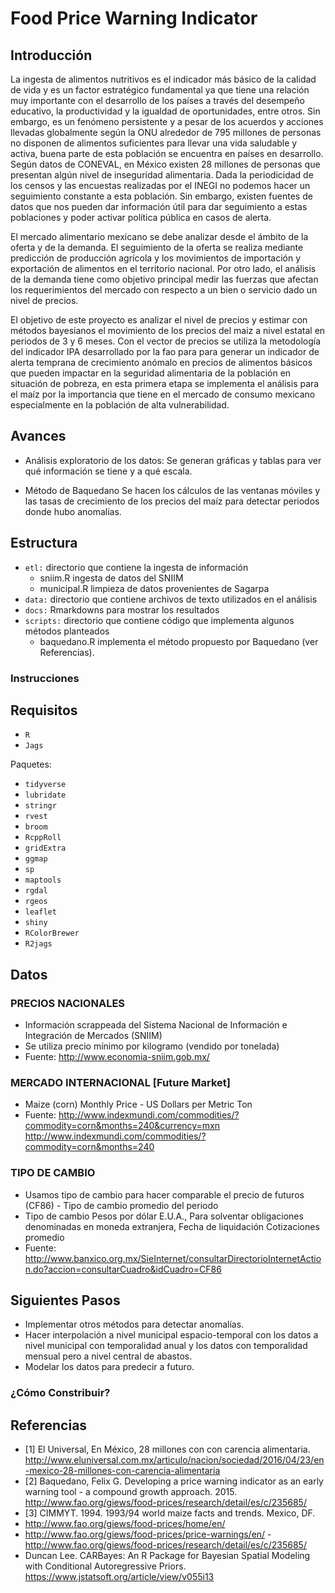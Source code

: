 # Food Price Warning Indicator

## Introducción

La ingesta de alimentos nutritivos es el indicador más básico de la calidad de vida y es un factor estratégico fundamental ya que tiene una relación muy importante con el desarrollo de los países a través del desempeño educativo, la productividad y la igualdad de oportunidades, entre otros. Sin embargo, es un fenómeno persistente y a pesar de los acuerdos y acciones llevadas globalmente según la ONU alrededor de 795 millones de personas no disponen de alimentos suficientes para llevar una vida saludable y activa, buena parte de esta población se encuentra en países en desarrollo. Según datos de CONEVAL, en México existen 28 millones de personas que presentan algún nivel de inseguridad alimentaria. Dada la periodicidad de los censos y las encuestas realizadas por el INEGI no podemos hacer un seguimiento constante a esta población. Sin embargo, existen fuentes de datos que nos pueden dar información útil para dar seguimiento a estas poblaciones y poder activar política pública en casos de alerta. 

El mercado alimentario mexicano se debe analizar desde el ámbito de la oferta y de la demanda. El seguimiento de la oferta se realiza mediante predicción de producción agrícola y los movimientos de importación y exportación de alimentos en el territorio nacional. Por otro lado, el análisis de la demanda tiene como objetivo principal medir las fuerzas que afectan los requerimientos del mercado con respecto a un bien o servicio dado un nivel de precios. 

El objetivo de este proyecto es analizar el nivel de precios y estimar con métodos bayesianos el movimiento de los precios del maiz a nivel estatal en periodos de 3 y 6 meses. Con el vector de precios se utiliza la metodología del indicador IPA desarrollado por la fao para para generar un indicador de alerta temprana de crecimiento anómalo en precios de alimentos básicos que pueden impactar en la seguridad alimentaria de la población en situación de pobreza, en esta primera etapa se implementa el análisis para el maíz por la importancia que tiene en el mercado de consumo mexicano especialmente en la población de alta vulnerabilidad.


## Avances

- Análisis exploratorio de los datos:
Se generan gráficas y tablas para ver qué información se tiene y a qué escala.

- Método de Baquedano
Se hacen los cálculos de las ventanas móviles y las tasas de crecimiento de los precios del maíz para detectar periodos donde hubo anomalías. 

## Estructura
- `etl:` directorio que contiene la ingesta de información
    - sniim.R ingesta de datos del SNIIM
    - municipal.R limpieza de datos provenientes de Sagarpa
- `data:` directorio que contiene archivos de texto utilizados en el análisis
- `docs:` Rmarkdowns para mostrar los resultados
- `scripts:` directorio que contiene código que implementa algunos métodos planteados
    - baquedano.R implementa el método propuesto por Baquedano (ver Referencias).

### Instrucciones


## Requisitos
- `R`
- `Jags`

Paquetes:
- `tidyverse`
- `lubridate`
- `stringr`
- `rvest`
- `broom`
- `RcppRoll`
- `gridExtra`
- `ggmap`
- `sp`
- `maptools`
- `rgdal`
- `rgeos`
- `leaflet`
- `shiny`
- `RColorBrewer`
- `R2jags`

## Datos

### PRECIOS NACIONALES
- Información scrappeada del Sistema Nacional de Información e Integración de Mercados (SNIIM)
- Se utiliza precio mínimo por kilogramo (vendido por tonelada)
- Fuente: http://www.economia-sniim.gob.mx/

### MERCADO INTERNACIONAL [Future Market]
- Maize (corn) Monthly Price - US Dollars per Metric Ton
- Fuente:
 http://www.indexmundi.com/commodities/?commodity=corn&months=240&currency=mxn
 http://www.indexmundi.com/commodities/?commodity=corn&months=240

### TIPO DE CAMBIO 
- Usamos tipo de cambio para hacer comparable el precio de futuros 
 (CF86) - Tipo de cambio promedio del periodo	
- Tipo de cambio Pesos por dólar E.U.A., Para solventar obligaciones denominadas en moneda extranjera, Fecha de liquidación Cotizaciones promedio
- Fuente:
 http://www.banxico.org.mx/SieInternet/consultarDirectorioInternetAction.do?accion=consultarCuadro&idCuadro=CF86

## Siguientes Pasos
- Implementar otros métodos para detectar anomalías.
- Hacer interpolación a nivel municipal espacio-temporal con los datos a nivel municipal con temporalidad anual y los datos con temporalidad mensual pero a nivel central de abastos.
- Modelar los datos para predecir a futuro.

### ¿Cómo Constribuir?


## Referencias
- [1] El Universal, En México, 28 millones con con carencia alimentaria. http://www.eluniversal.com.mx/articulo/nacion/sociedad/2016/04/23/en-mexico-28-millones-con-carencia-alimentaria
- [2] Baquedano, Felix G. Developing a price warning indicator as an early warning tool - a compound growth approach. 2015.
http://www.fao.org/giews/food-prices/research/detail/es/c/235685/ 
- [3] CIMMYT. 1994. 1993/94 world maize facts and trends. Mexico, DF.
- http://www.fao.org/giews/food-prices/home/en/
- http://www.fao.org/giews/food-prices/price-warnings/en/
-http://www.fao.org/giews/food-prices/research/detail/es/c/235685/
- Duncan Lee. CARBayes: An R Package for Bayesian Spatial Modeling with Conditional Autoregressive Priors. https://www.jstatsoft.org/article/view/v055i13
